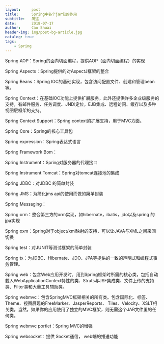 ```yaml
---
layout:     post
title:      Spring中各个jar包的作用
subtitle:   简述
date:       2018-07-17
author:     Cao Shuai
header-img: img/post-bg-article.jpg
catalog: true
tags:
    - Spring
---
```


Spring AOP：Spring的面向切面编程，提供AOP（面向切面编程）的实现

Spring Aspects：Spring提供的对AspectJ框架的整合

Spring Beans：Spring IOC的基础实现，包含访问配置文件、创建和管理bean等。

Spring Context：在基础IOC功能上提供扩展服务，此外还提供许多企业级服务的支持，有邮件服务、任务调度、JNDI定位，EJB集成、远程访问、缓存以及多种视图层框架的支持。

Spring Context Support：Spring context的扩展支持，用于MVC方面。

Spring Core：Spring的核心工具包

Spring expression：Spring表达式语言

Spring Framework Bom：

Spring Instrument：Spring对服务器的代理接口

Spring Instrument Tomcat：Spring对tomcat连接池的集成

Spring JDBC：对JDBC 的简单封装

Spring JMS：为简化jms api的使用而做的简单封装

Spring Messaging：

Spring orm：整合第三方的orm实现，如hibernate，ibatis，jdo以及spring 的jpa实现

Spring oxm：Spring对于object/xml映射的支持，可以让JAVA与XML之间来回切换

Spring test：对JUNIT等测试框架的简单封装

Spring tx：为JDBC、Hibernate、JDO、JPA等提供的一致的声明式和编程式事务管理。

Spring web：包含Web应用开发时，用到Spring框架时所需的核心类，包括自动载入WebApplicationContext特性的类、Struts与JSF集成类、文件上传的支持类、Filter类和大量工具辅助类。

Spring webmvc：包含SpringMVC框架相关的所有类。包含国际化、标签、Theme、视图展现的FreeMarker、JasperReports、 Tiles、Velocity、XSLT相关类。当然，如果你的应用使用了独立的MVC框架，则无需这个JAR文件里的任何类。

Spring webmvc portlet：Spring MVC的增强

Spring websocket：提供 Socket通信， web端的推送功能